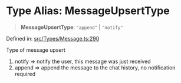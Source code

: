 # Type Alias: MessageUpsertType

> **MessageUpsertType**: `"append"` \| `"notify"`

Defined in: [src/Types/Message.ts:290](https://github.com/Fokusdotid/Baileys/blob/e5a24e138f3b69cf124e0406999e537d5c9a6c18/src/Types/Message.ts#L290)

Type of message upsert
1. notify => notify the user, this message was just received
2. append => append the message to the chat history, no notification required

